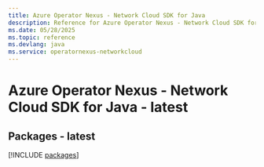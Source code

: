 ```yaml
---
title: Azure Operator Nexus - Network Cloud SDK for Java
description: Reference for Azure Operator Nexus - Network Cloud SDK for Java
ms.date: 05/28/2025
ms.topic: reference
ms.devlang: java
ms.service: operatornexus-networkcloud
---
```

# Azure Operator Nexus - Network Cloud SDK for Java - latest
## Packages - latest
[!INCLUDE [packages](operator-nexus---network-cloud-index.md)]